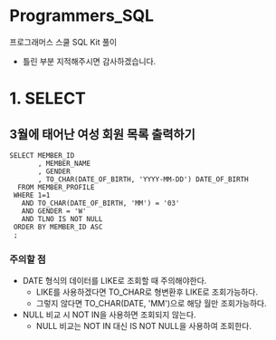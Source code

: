 # Programmers_SQL
프로그래머스 스쿨 SQL Kit 풀이
* 틀린 부분 지적해주시면 감사하겠습니다.

# 1. SELECT

## 3월에 태어난 여성 회원 목록 출력하기

```
SELECT MEMBER_ID
       , MEMBER_NAME
       , GENDER
       , TO_CHAR(DATE_OF_BIRTH, 'YYYY-MM-DD') DATE_OF_BIRTH
  FROM MEMBER_PROFILE 
 WHERE 1=1
   AND TO_CHAR(DATE_OF_BIRTH, 'MM') = '03'
   AND GENDER = 'W'
   AND TLNO IS NOT NULL
 ORDER BY MEMBER_ID ASC
 ;
```
### 주의할 점
* DATE 형식의 데이터를 LIKE로 조회할 때 주의해야한다.
  *  LIKE를 사용하겠다면 TO_CHAR로 형변환후 LIKE로 조회가능하다.
  *  그렇지 않다면 TO_CHAR(DATE, 'MM')으로 해당 월만 조회가능하다.
* NULL 비교 시 NOT IN을 사용하면 조회되지 않는다.
  * NULL 비교는 NOT IN 대신 IS NOT NULL을 사용하여 조회한다.

